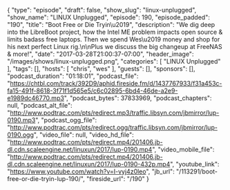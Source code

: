 {
  "type": "episode",
  "draft": false,
  "show_slug": "linux-unplugged",
  "show_name": "LINUX Unplugged",
  "episode": 190,
  "episode_padded": "190",
  "title": "Boot Free or Die Tryin\u2019",
  "description": "We dig deep into the LibreBoot project, how the Intel ME problem impacts open source & limits badass free laptops. Then we spend Wes\u2019 money and shop for his next perfect Linux rig.\n\nPlus we discuss the big changeup at FreeNAS & more!",
  "date": "2017-03-28T21:00:37-07:00",
  "header_image": "/images/shows/linux-unplugged.png",
  "categories": [
    "LINUX Unplugged"
  ],
  "tags": [],
  "hosts": [
    "chris",
    "wes"
  ],
  "guests": [],
  "sponsors": [],
  "podcast_duration": "01:18:01",
  "podcast_file": "https://chtbl.com/track/392D9/aphid.fireside.fm/d/1437767933/f31a453c-fa15-491f-8618-3f71f1d565e5/c6c02895-6bd4-46de-a2e9-e1989dc46770.mp3",
  "podcast_bytes": 37833969,
  "podcast_chapters": null,
  "podcast_alt_file": "http://www.podtrac.com/pts/redirect.mp3/traffic.libsyn.com/jbmirror/lup-0190.mp3",
  "podcast_ogg_file": "http://www.podtrac.com/pts/redirect.ogg/traffic.libsyn.com/jbmirror/lup-0190.ogg",
  "video_file": null,
  "video_hd_file": "http://www.podtrac.com/pts/redirect.mp4/201406.jb-dl.cdn.scaleengine.net/linuxun/2017/lup-0190.mp4",
  "video_mobile_file": "http://www.podtrac.com/pts/redirect.mp4/201406.jb-dl.cdn.scaleengine.net/linuxun/2017/lup-0190-432p.mp4",
  "youtube_link": "https://www.youtube.com/watch?v=I-vyj4z0leo",
  "jb_url": "/113291/boot-free-or-die-tryin-lup-190/",
  "fireside_url": "/190"
}

